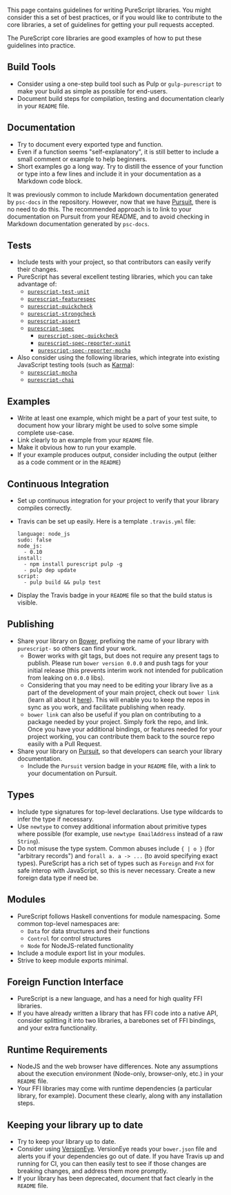 This page contains guidelines for writing PureScript libraries. You might consider this a set of best practices, or if you would like to contribute to the core libraries, a set of guidelines for getting your pull requests accepted.

The PureScript core libraries are good examples of how to put these guidelines into practice.

## Build Tools

- Consider using a one-step build tool such as Pulp or `gulp-purescript` to make your build as simple as possible for end-users.
- Document build steps for compilation, testing and documentation clearly in your `README` file.

## Documentation

- Try to document every exported type and function.
- Even if a function seems "self-explanatory", it is still better to include a small comment or example to help beginners.
- Short examples go a long way. Try to distill the essence of your function or type into a few lines and include it in your documentation as a Markdown code block.

It was previously common to include Markdown documentation generated by `psc-docs` in the repository. However, now that we have [Pursuit](http://pursuit.purescript.org), there is no need to do this. The recommended approach is to link to your documentation on Pursuit from your README, and to avoid checking in Markdown documentation generated by `psc-docs`.

## Tests

- Include tests with your project, so that contributors can easily verify their changes.
- PureScript has several excellent testing libraries, which you can take advantage of:
  - [`purescript-test-unit`](https://github.com/bodil/purescript-test-unit)
  - [`purescript-featurespec`](https://github.com/joneshf/purescript-featurespec)
  - [`purescript-quickcheck`](https://github.com/purescript/purescript-quickcheck)
  - [`purescript-strongcheck`](https://github.com/purescript-contrib/purescript-strongcheck)
  - [`purescript-assert`](https://github.com/purescript/purescript-assert)
  - [`purescript-spec`](https://github.com/owickstrom/purescript-spec)
    - [`purescript-spec-quickcheck`](https://github.com/owickstrom/purescript-spec-quickcheck)
    - [`purescript-spec-reporter-xunit`](https://github.com/owickstrom/purescript-spec-reporter-xunit)
    - [`purescript-spec-reporter-mocha`](https://github.com/owickstrom/purescript-spec-reporter-mocha)
- Also consider using the following libraries, which integrate into existing JavaScript testing tools (such as [Karma](http://karma-runner.github.io/0.12/index.html)):
  - [`purescript-mocha`](https://github.com/CapillarySoftware/purescript-mocha)
  - [`purescript-chai`](https://github.com/CapillarySoftware/purescript-chai)

## Examples

- Write at least one example, which might be a part of your test suite, to document how your library might be used to solve some simple complete use-case.
- Link clearly to an example from your `README` file.
- Make it obvious how to run your example.
- If your example produces output, consider including the output (either as a code comment or in the `README`)

## Continuous Integration

- Set up continuous integration for your project to verify that your library compiles correctly.
- Travis can be set up easily. Here is a template `.travis.yml` file:

    ```
    language: node_js
    sudo: false
    node_js:
      - 0.10
    install:
      - npm install purescript pulp -g
      - pulp dep update
    script:
      - pulp build && pulp test
    ```

- Display the Travis badge in your `README` file so that the build status is visible.

## Publishing

- Share your library on [Bower](http://bower.io/search/?q=purescript), prefixing the name of your library with `purescript-` so others can find your work. 
  - Bower works with git tags, but does not require any present tags to publish. Please run `bower version 0.0.0` and push tags for your initial release (this prevents interim work not intended for publication from leaking on `0.0.0` libs).
  - Considering that you may need to be editing your library live as a part of the development of your main project, check out `bower link` (learn all about it [here](https://oncletom.io/2013/live-development-bower-component/)). This will enable you to keep the repos in sync as you work, and facilitate publishing when ready.
  - `bower link` can also be useful if you plan on contributing to a package needed by your project. Simply fork the repo, and link. Once you have your additional bindings, or features needed for your project working, you can contribute them back to the source repo easily with a Pull Request.
- Share your library on [Pursuit](http://pursuit.purescript.org), so that developers can search your library documentation.
  - Include the `Pursuit` version badge in your `README` file, with a link to your documentation on Pursuit.

## Types

- Include type signatures for top-level declarations. Use type wildcards to infer the type if necessary.
- Use `newtype` to convey additional information about primitive types where possible (for example, use `newtype EmailAddress` instead of a raw `String`).
- Do not misuse the type system. Common abuses include `{ | o }` (for "arbitrary records") and `forall a. a -> ...` (to avoid specifying exact types). PureScript has a rich set of types such as `Foreign` and `FnX` for safe interop with JavaScript, so this is never necessary. Create a new foreign data type if need be.

## Modules

- PureScript follows Haskell conventions for module namespacing. Some common top-level namespaces are:
  - `Data` for data structures and their functions
  - `Control` for control structures
  - `Node` for NodeJS-related functionality
- Include a module export list in your modules.
- Strive to keep module exports minimal.

## Foreign Function Interface

- PureScript is a new language, and has a need for high quality FFI libraries.
- If you have already written a library that has FFI code into a native API, consider splitting it into two libraries, a barebones set of FFI bindings, and your extra functionality. 

## Runtime Requirements

- NodeJS and the web browser have differences. Note any assumptions about the execution environment (Node-only, browser-only, etc.) in your `README` file.
- Your FFI libraries may come with runtime dependencies (a particular library, for example). Document these clearly, along with any installation steps.

## Keeping your library up to date

- Try to keep your library up to date.
- Consider using [VersionEye](https://www.versioneye.com/). VersionEye reads your `bower.json` file and alerts you if your dependencies go out of date. If you have Travis up and running for CI, you can then easily test to see if those changes are breaking changes, and address them more promptly.
- If your library has been deprecated, document that fact clearly in the `README` file.